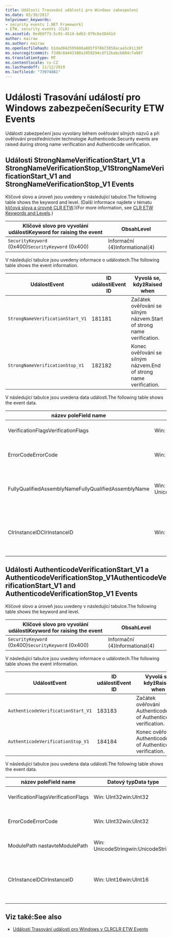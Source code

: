```yaml
---
title: Události Trasování událostí pro Windows zabezpečení
ms.date: 03/30/2017
helpviewer_keywords:
- security events [.NET Framework]
- ETW, security events (CLR)
ms.assetid: 0ed69f73-5c01-4514-bd63-979c6e38d41d
author: mairaw
ms.author: mairaw
ms.openlocfilehash: b1dad042595608a805f978673858acaa5c01130f
ms.sourcegitcommit: f348c84443380a1959294cdf12babcb804cfa987
ms.translationtype: MT
ms.contentlocale: cs-CZ
ms.lasthandoff: 11/12/2019
ms.locfileid: "73974881"
---
```

# <a name="security-etw-events"></a><span data-ttu-id="549ba-102">Události Trasování událostí pro Windows zabezpečení</span><span class="sxs-lookup"><span data-stu-id="549ba-102">Security ETW Events</span></span>

<span data-ttu-id="549ba-103">Události zabezpečení jsou vyvolány během ověřování silných názvů a při ověřování prostřednictvím technologie Authenticode.</span><span class="sxs-lookup"><span data-stu-id="549ba-103">Security events are raised during strong name verification and Authenticode verification.</span></span>  

## <a name="strongnameverificationstart_v1-and-strongnameverificationstop_v1-events"></a><span data-ttu-id="549ba-104">Události StrongNameVerificationStart_V1 a StrongNameVerificationStop_V1</span><span class="sxs-lookup"><span data-stu-id="549ba-104">StrongNameVerificationStart_V1 and StrongNameVerificationStop_V1 Events</span></span>  
 <span data-ttu-id="549ba-105">Klíčové slovo a úroveň jsou uvedeny v následující tabulce.</span><span class="sxs-lookup"><span data-stu-id="549ba-105">The following table shows the keyword and level.</span></span> <span data-ttu-id="549ba-106">(Další informace najdete v tématu [klíčová slova a úrovně CLR ETW](clr-etw-keywords-and-levels.md).)</span><span class="sxs-lookup"><span data-stu-id="549ba-106">(For more information, see [CLR ETW Keywords and Levels](clr-etw-keywords-and-levels.md).)</span></span>  
  
|<span data-ttu-id="549ba-107">Klíčové slovo pro vyvolání události</span><span class="sxs-lookup"><span data-stu-id="549ba-107">Keyword for raising the event</span></span>|<span data-ttu-id="549ba-108">Obsah</span><span class="sxs-lookup"><span data-stu-id="549ba-108">Level</span></span>|  
|-----------------------------------|-----------|  
|<span data-ttu-id="549ba-109">`SecurityKeyword` (0x400)</span><span class="sxs-lookup"><span data-stu-id="549ba-109">`SecurityKeyword` (0x400)</span></span>|<span data-ttu-id="549ba-110">Informační (4)</span><span class="sxs-lookup"><span data-stu-id="549ba-110">Informational(4)</span></span>|  
  
 <span data-ttu-id="549ba-111">V následující tabulce jsou uvedeny informace o událostech.</span><span class="sxs-lookup"><span data-stu-id="549ba-111">The following table shows the event information.</span></span>  
  
|<span data-ttu-id="549ba-112">Událost</span><span class="sxs-lookup"><span data-stu-id="549ba-112">Event</span></span>|<span data-ttu-id="549ba-113">ID události</span><span class="sxs-lookup"><span data-stu-id="549ba-113">Event ID</span></span>|<span data-ttu-id="549ba-114">Vyvolá se, když</span><span class="sxs-lookup"><span data-stu-id="549ba-114">Raised when</span></span>|  
|-----------|--------------|-----------------|  
|`StrongNameVerificationStart_V1`|<span data-ttu-id="549ba-115">181</span><span class="sxs-lookup"><span data-stu-id="549ba-115">181</span></span>|<span data-ttu-id="549ba-116">Začátek ověřování se silným názvem.</span><span class="sxs-lookup"><span data-stu-id="549ba-116">Start of strong name verification.</span></span>|  
|`StrongNameVerificationStop_V1`|<span data-ttu-id="549ba-117">182</span><span class="sxs-lookup"><span data-stu-id="549ba-117">182</span></span>|<span data-ttu-id="549ba-118">Konec ověřování se silným názvem.</span><span class="sxs-lookup"><span data-stu-id="549ba-118">End of strong name verification.</span></span>|  
  
 <span data-ttu-id="549ba-119">V následující tabulce jsou uvedena data události.</span><span class="sxs-lookup"><span data-stu-id="549ba-119">The following table shows the event data.</span></span>  
  
|<span data-ttu-id="549ba-120">název pole</span><span class="sxs-lookup"><span data-stu-id="549ba-120">Field name</span></span>|<span data-ttu-id="549ba-121">Datový typ</span><span class="sxs-lookup"><span data-stu-id="549ba-121">Data type</span></span>|<span data-ttu-id="549ba-122">Popis</span><span class="sxs-lookup"><span data-stu-id="549ba-122">Description</span></span>|  
|----------------|---------------|-----------------|  
|<span data-ttu-id="549ba-123">VerificationFlags</span><span class="sxs-lookup"><span data-stu-id="549ba-123">VerificationFlags</span></span>|<span data-ttu-id="549ba-124">Win: UInt32</span><span class="sxs-lookup"><span data-stu-id="549ba-124">win:UInt32</span></span>|<span data-ttu-id="549ba-125">Příznaky ověřování.</span><span class="sxs-lookup"><span data-stu-id="549ba-125">The verification flags.</span></span>|  
|<span data-ttu-id="549ba-126">ErrorCode</span><span class="sxs-lookup"><span data-stu-id="549ba-126">ErrorCode</span></span>|<span data-ttu-id="549ba-127">Win: UInt32</span><span class="sxs-lookup"><span data-stu-id="549ba-127">win:UInt32</span></span>|<span data-ttu-id="549ba-128">Kód chyby HResult.</span><span class="sxs-lookup"><span data-stu-id="549ba-128">The HResult error code.</span></span>|  
|<span data-ttu-id="549ba-129">FullyQualifiedAssemblyName</span><span class="sxs-lookup"><span data-stu-id="549ba-129">FullyQualifiedAssemblyName</span></span>|<span data-ttu-id="549ba-130">Win: UnicodeString</span><span class="sxs-lookup"><span data-stu-id="549ba-130">win:UnicodeString</span></span>|<span data-ttu-id="549ba-131">Plně kvalifikovaný název sestavení.</span><span class="sxs-lookup"><span data-stu-id="549ba-131">The fully qualified assembly name.</span></span>|  
|<span data-ttu-id="549ba-132">ClrInstanceID</span><span class="sxs-lookup"><span data-stu-id="549ba-132">ClrInstanceID</span></span>|<span data-ttu-id="549ba-133">Win: UInt16</span><span class="sxs-lookup"><span data-stu-id="549ba-133">win:UInt16</span></span>|<span data-ttu-id="549ba-134">Jedinečné ID pro instanci CLR nebo CoreCLR.</span><span class="sxs-lookup"><span data-stu-id="549ba-134">Unique ID for the instance of CLR or CoreCLR.</span></span>|  

## <a name="authenticodeverificationstart_v1-and-authenticodeverificationstop_v1-events"></a><span data-ttu-id="549ba-135">Události AuthenticodeVerificationStart_V1 a AuthenticodeVerificationStop_V1</span><span class="sxs-lookup"><span data-stu-id="549ba-135">AuthenticodeVerificationStart_V1 and AuthenticodeVerificationStop_V1 Events</span></span>  
 <span data-ttu-id="549ba-136">Klíčové slovo a úroveň jsou uvedeny v následující tabulce.</span><span class="sxs-lookup"><span data-stu-id="549ba-136">The following table shows the keyword and level.</span></span>  
  
|<span data-ttu-id="549ba-137">Klíčové slovo pro vyvolání události</span><span class="sxs-lookup"><span data-stu-id="549ba-137">Keyword for raising the event</span></span>|<span data-ttu-id="549ba-138">Obsah</span><span class="sxs-lookup"><span data-stu-id="549ba-138">Level</span></span>|  
|-----------------------------------|-----------|  
|<span data-ttu-id="549ba-139">`SecurityKeyword` (0x400)</span><span class="sxs-lookup"><span data-stu-id="549ba-139">`SecurityKeyword` (0x400)</span></span>|<span data-ttu-id="549ba-140">Informační (4)</span><span class="sxs-lookup"><span data-stu-id="549ba-140">Informational(4)</span></span>|  
  
 <span data-ttu-id="549ba-141">V následující tabulce jsou uvedeny informace o událostech.</span><span class="sxs-lookup"><span data-stu-id="549ba-141">The following table shows the event information.</span></span>  
  
|<span data-ttu-id="549ba-142">Událost</span><span class="sxs-lookup"><span data-stu-id="549ba-142">Event</span></span>|<span data-ttu-id="549ba-143">ID události</span><span class="sxs-lookup"><span data-stu-id="549ba-143">Event ID</span></span>|<span data-ttu-id="549ba-144">Vyvolá se, když</span><span class="sxs-lookup"><span data-stu-id="549ba-144">Raised when</span></span>|  
|-----------|--------------|-----------------|  
|`AuthenticodeVerificationStart_V1`|<span data-ttu-id="549ba-145">183</span><span class="sxs-lookup"><span data-stu-id="549ba-145">183</span></span>|<span data-ttu-id="549ba-146">Začátek ověřování Authenticode</span><span class="sxs-lookup"><span data-stu-id="549ba-146">Start of Authenticode verification.</span></span>|  
|`AuthenticodeVerificationStop_V1`|<span data-ttu-id="549ba-147">184</span><span class="sxs-lookup"><span data-stu-id="549ba-147">184</span></span>|<span data-ttu-id="549ba-148">Konec ověřování Authenticode</span><span class="sxs-lookup"><span data-stu-id="549ba-148">End of Authenticode verification.</span></span>|  
  
 <span data-ttu-id="549ba-149">V následující tabulce jsou uvedena data události.</span><span class="sxs-lookup"><span data-stu-id="549ba-149">The following table shows the event data.</span></span>  
  
|<span data-ttu-id="549ba-150">název pole</span><span class="sxs-lookup"><span data-stu-id="549ba-150">Field name</span></span>|<span data-ttu-id="549ba-151">Datový typ</span><span class="sxs-lookup"><span data-stu-id="549ba-151">Data type</span></span>|<span data-ttu-id="549ba-152">Popis</span><span class="sxs-lookup"><span data-stu-id="549ba-152">Description</span></span>|  
|----------------|---------------|-----------------|  
|<span data-ttu-id="549ba-153">VerificationFlags</span><span class="sxs-lookup"><span data-stu-id="549ba-153">VerificationFlags</span></span>|<span data-ttu-id="549ba-154">Win: UInt32</span><span class="sxs-lookup"><span data-stu-id="549ba-154">win:UInt32</span></span>|<span data-ttu-id="549ba-155">Příznaky ověřování.</span><span class="sxs-lookup"><span data-stu-id="549ba-155">The verification flags.</span></span>|  
|<span data-ttu-id="549ba-156">ErrorCode</span><span class="sxs-lookup"><span data-stu-id="549ba-156">ErrorCode</span></span>|<span data-ttu-id="549ba-157">Win: UInt32</span><span class="sxs-lookup"><span data-stu-id="549ba-157">win:UInt32</span></span>|<span data-ttu-id="549ba-158">Kód chyby HResult.</span><span class="sxs-lookup"><span data-stu-id="549ba-158">The HResult error code.</span></span>|  
|<span data-ttu-id="549ba-159">ModulePath nastavte</span><span class="sxs-lookup"><span data-stu-id="549ba-159">ModulePath</span></span>|<span data-ttu-id="549ba-160">Win: UnicodeString</span><span class="sxs-lookup"><span data-stu-id="549ba-160">win:UnicodeString</span></span>|<span data-ttu-id="549ba-161">Cesta k modulu</span><span class="sxs-lookup"><span data-stu-id="549ba-161">The module path.</span></span>|  
|<span data-ttu-id="549ba-162">ClrInstanceID</span><span class="sxs-lookup"><span data-stu-id="549ba-162">ClrInstanceID</span></span>|<span data-ttu-id="549ba-163">Win: UInt16</span><span class="sxs-lookup"><span data-stu-id="549ba-163">win:UInt16</span></span>|<span data-ttu-id="549ba-164">Jedinečné ID pro instanci CLR nebo CoreCLR.</span><span class="sxs-lookup"><span data-stu-id="549ba-164">Unique ID for the instance of CLR or CoreCLR.</span></span>|  
  
## <a name="see-also"></a><span data-ttu-id="549ba-165">Viz také:</span><span class="sxs-lookup"><span data-stu-id="549ba-165">See also</span></span>

- [<span data-ttu-id="549ba-166">Události Trasování událostí pro Windows v CLR</span><span class="sxs-lookup"><span data-stu-id="549ba-166">CLR ETW Events</span></span>](clr-etw-events.md)
